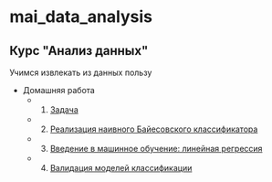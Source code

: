 # mai_data_analysis
## Курс "Анализ данных"

Учимся извлекать из данных пользу
* Домашняя работа
     * 1. [Задача](./da_hw1.ipynb)
     * 2. [Реализация наивного Байесовского классификатора](./I_probability_hw_2_naive_bayes.ipynb)
     * 3. [Введение в машинное обучение: линейная регрессия](./II_machine_learning_intro_hw.ipynb)
     * 4. [Валидация моделей классификации](./III_machine_learning_supervised_hw.ipynb)

